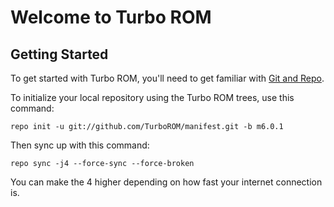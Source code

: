 Welcome to Turbo ROM
===================


Getting Started
---------------

To get started with Turbo ROM, you'll need to get familiar with
[Git and Repo](http://source.android.com/download/using-repo).


To initialize your local repository using the Turbo ROM trees, use this command:


	repo init -u git://github.com/TurboROM/manifest.git -b m6.0.1
	


Then sync up with this command:

	repo sync -j4 --force-sync --force-broken
	
You can make the 4 higher depending on how fast your internet connection is. 
